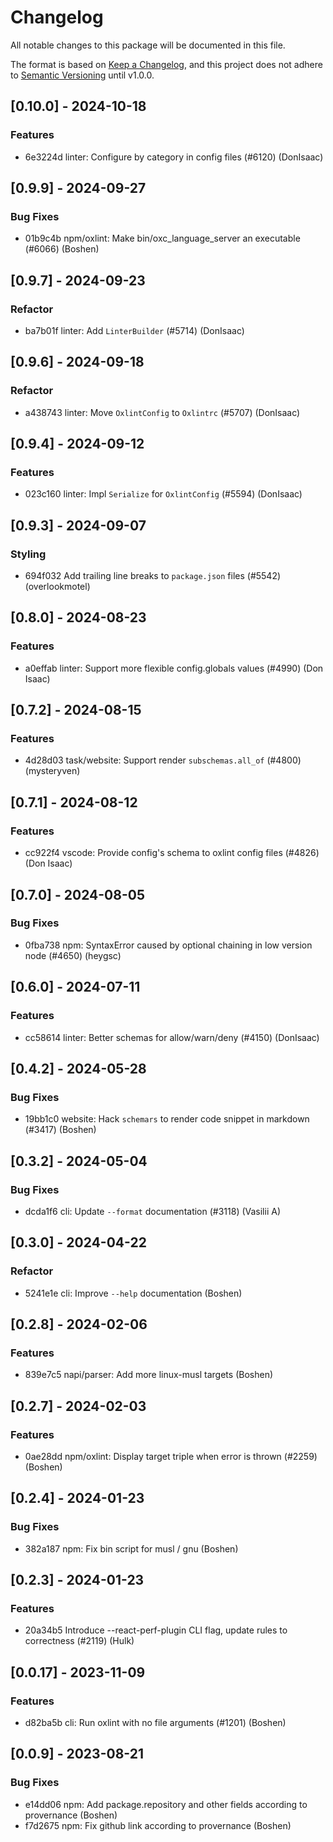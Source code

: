 # Changelog

All notable changes to this package will be documented in this file.

The format is based on [Keep a Changelog](https://keepachangelog.com/en/1.0.0/), and this project does not adhere to [Semantic Versioning](https://semver.org/spec/v2.0.0.html) until v1.0.0.

## [0.10.0] - 2024-10-18

### Features

- 6e3224d linter: Configure by category in config files (#6120) (DonIsaac)

## [0.9.9] - 2024-09-27

### Bug Fixes

- 01b9c4b npm/oxlint: Make bin/oxc_language_server an executable (#6066) (Boshen)

## [0.9.7] - 2024-09-23

### Refactor

- ba7b01f linter: Add `LinterBuilder` (#5714) (DonIsaac)

## [0.9.6] - 2024-09-18

### Refactor

- a438743 linter: Move `OxlintConfig` to `Oxlintrc` (#5707) (DonIsaac)

## [0.9.4] - 2024-09-12

### Features

- 023c160 linter: Impl `Serialize` for `OxlintConfig` (#5594) (DonIsaac)

## [0.9.3] - 2024-09-07

### Styling
- 694f032 Add trailing line breaks to `package.json` files (#5542) (overlookmotel)

## [0.8.0] - 2024-08-23

### Features

- a0effab linter: Support more flexible config.globals values (#4990) (Don Isaac)

## [0.7.2] - 2024-08-15

### Features

- 4d28d03 task/website: Support render `subschemas.all_of` (#4800) (mysteryven)

## [0.7.1] - 2024-08-12

### Features

- cc922f4 vscode: Provide config's schema to oxlint config files (#4826) (Don Isaac)

## [0.7.0] - 2024-08-05

### Bug Fixes

- 0fba738 npm: SyntaxError caused by optional chaining in low version node (#4650) (heygsc)

## [0.6.0] - 2024-07-11

### Features

- cc58614 linter: Better schemas for allow/warn/deny (#4150) (DonIsaac)

## [0.4.2] - 2024-05-28

### Bug Fixes

- 19bb1c0 website: Hack `schemars` to render code snippet in markdown (#3417) (Boshen)

## [0.3.2] - 2024-05-04

### Bug Fixes

- dcda1f6 cli: Update `--format` documentation (#3118) (Vasilii A)

## [0.3.0] - 2024-04-22

### Refactor

- 5241e1e cli: Improve `--help` documentation (Boshen)

## [0.2.8] - 2024-02-06

### Features

- 839e7c5 napi/parser: Add more linux-musl targets (Boshen)

## [0.2.7] - 2024-02-03

### Features

- 0ae28dd npm/oxlint: Display target triple when error is thrown (#2259) (Boshen)

## [0.2.4] - 2024-01-23

### Bug Fixes

- 382a187 npm: Fix bin script for musl / gnu (Boshen)

## [0.2.3] - 2024-01-23

### Features
- 20a34b5 Introduce --react-perf-plugin CLI flag, update rules to correctness (#2119) (Hulk)

## [0.0.17] - 2023-11-09

### Features

- d82ba5b cli: Run oxlint with no file arguments (#1201) (Boshen)

## [0.0.9] - 2023-08-21

### Bug Fixes

- e14dd06 npm: Add package.repository and other fields according to provernance (Boshen)
- f7d2675 npm: Fix github link according to provernance (Boshen)

